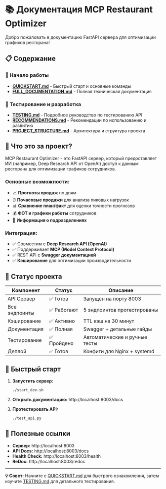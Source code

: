 # 📚 Документация MCP Restaurant Optimizer

Добро пожаловать в документацию FastAPI сервера для оптимизации графиков ресторана!

## 📋 Содержание

### 🚀 Начало работы
- **[QUICKSTART.md](QUICKSTART.md)** - Быстрый старт и основные команды
- **[FULL_DOCUMENTATION.md](FULL_DOCUMENTATION.md)** - Полная техническая документация

### 🧪 Тестирование и разработка  
- **[TESTING.md](TESTING.md)** - Подробное руководство по тестированию API
- **[RECOMMENDATIONS.md](RECOMMENDATIONS.md)** - Рекомендации по использованию и развитию
- **[PROJECT_STRUCTURE.md](PROJECT_STRUCTURE.md)** - Архитектура и структура проекта

## 🎯 Что это за проект?

MCP Restaurant Optimizer - это FastAPI сервер, который предоставляет ИИ (например, Deep Research API от OpenAI) доступ к данным ресторана для оптимизации графиков сотрудников.

### Основные возможности:
- 📈 **Прогнозы продаж** по дням
- ⏰ **Почасовые продажи** для анализа пиковых нагрузок
- 📊 **Сравнение план/факт** для оценки точности прогнозов
- 💰 **ФОТ и графики работы** сотрудников
- 🏪 **Информация о подразделениях**

### Интеграция:
- ✅ Совместим с **Deep Research API (OpenAI)**
- ✅ Поддерживает **MCP (Model Context Protocol)**
- ✅ REST API с **Swagger документацией**
- ✅ **Кэширование** для оптимизации производительности

## 🚦 Статус проекта

| Компонент | Статус | Описание |
|-----------|--------|----------|
| API Сервер | ✅ Готов | Запущен на порту 8003 |
| Все эндпоинты | ✅ Работают | 5 эндпоинтов протестированы |
| Кэширование | ✅ Активно | TTL кэш на 30 минут |
| Документация | ✅ Полная | Swagger + детальные гайды |
| Тестирование | ✅ Пройдено | Автоматические и ручные тесты |
| Деплой | ✅ Готов | Конфиги для Nginx + systemd |

## 🏁 Быстрый старт

1. **Запустить сервер:**
   ```bash
   ./start_dev.sh
   ```

2. **Открыть документацию:**
   http://localhost:8003/docs

3. **Протестировать API:**
   ```bash
   ./test_api.py
   ```

## 🔗 Полезные ссылки

- **Сервер:** http://localhost:8003
- **API Docs:** http://localhost:8003/docs
- **Health Check:** http://localhost:8003/health
- **ReDoc:** http://localhost:8003/redoc

---

**💡 Совет:** Начните с [QUICKSTART.md](QUICKSTART.md) для быстрого ознакомления, затем изучите [TESTING.md](TESTING.md) для детального тестирования.